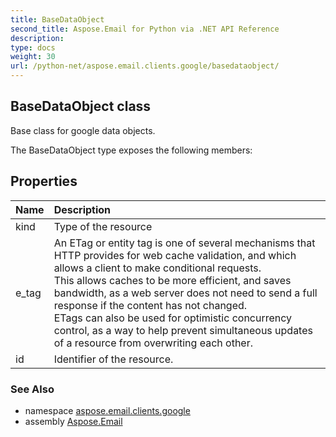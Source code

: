 ```yaml
---
title: BaseDataObject
second_title: Aspose.Email for Python via .NET API Reference
description: 
type: docs
weight: 30
url: /python-net/aspose.email.clients.google/basedataobject/
---
```


## BaseDataObject class

Base class for google data objects.

The BaseDataObject type exposes the following members:
## Properties
| Name | Description |
| :- | :- |
|kind|Type of the resource|
|e_tag|An ETag or entity tag is one of several mechanisms that HTTP provides for web cache validation, and which allows a client to make conditional requests. <br/>            This allows caches to be more efficient, and saves bandwidth, as a web server does not need to send a full response if the content has not changed. <br/>            ETags can also be used for optimistic concurrency control, as a way to help prevent simultaneous updates of a resource from overwriting each other.|
|id|Identifier of the resource.|

### See Also

* namespace [aspose.email.clients.google](/email/python-net/aspose.email.clients.google/)
* assembly [Aspose.Email](/email/python-net/)

